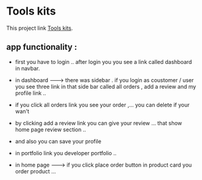 # Tools kits

This project link [Tools kits](https://manufacturer-website-87fa9.web.app).

## app functionality :

- first you have to login .. after login you you see a link called dashboard in navbar.

- in dashboard ---> there was sidebar . if you login as coustomer / user you see three link in that side bar called all orders , add a review and my profile link ..

- if you click all orders link you see your order ,... you can delete if your wan't

- by clicking add a review link you can give your review ... that show home page review section ..

- and also you can save your profile

- in portfolio link you developer portfolio ..

- in home page ---> if you click place order button in product card you order product ...

